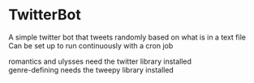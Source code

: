 # TwitterBot
A simple twitter bot that tweets randomly based on what is in a text file  
Can be set up to run continuously with a cron job

romantics and ulysses need the twitter library installed  
genre-defining needs the tweepy library installed
